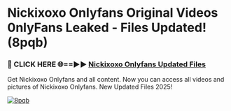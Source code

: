 # Nickixoxo Onlyfans Original Videos 0nlyFans Leaked - Files Updated! (8pqb)

<h3>🔴 CLICK HERE 🌐==►► <a href="https://tinyurl.com/4seja8ks" rel="nofollow">Nickixoxo Onlyfans Updated Files</a></h3>

Get Nickixoxo Onlyfans and all content. Now you can access all videos and pictures of Nickixoxo Onlyfans. New Updated Files 2025!

[![8pqb](https://i.imgur.com/EWjZXRe.gif)](https://tinyurl.com/4seja8ks)
